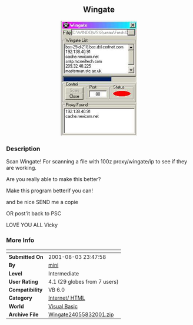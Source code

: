 ﻿<div align="center">

## Wingate

<img src="PIC2001832353281992.jpg">
</div>

### Description

Scan Wingate! For scanning a file with 100z proxy/wingate/ip to see if they are working.

Are you really able to make this better?

Make this program betterif you can!

and be nice SEND me a copie

OR post'it back to PSC

LOVE YOU ALL Vicky
 
### More Info
 


<span>             |<span>
---                |---
**Submitted On**   |2001-08-03 23:47:58
**By**             |[mini](https://github.com/Planet-Source-Code/PSCIndex/blob/master/ByAuthor/mini.md)
**Level**          |Intermediate
**User Rating**    |4.1 (29 globes from 7 users)
**Compatibility**  |VB 6\.0
**Category**       |[Internet/ HTML](https://github.com/Planet-Source-Code/PSCIndex/blob/master/ByCategory/internet-html__1-34.md)
**World**          |[Visual Basic](https://github.com/Planet-Source-Code/PSCIndex/blob/master/ByWorld/visual-basic.md)
**Archive File**   |[Wingate24055832001\.zip](https://github.com/Planet-Source-Code/mini-wingate__1-25840/archive/master.zip)








